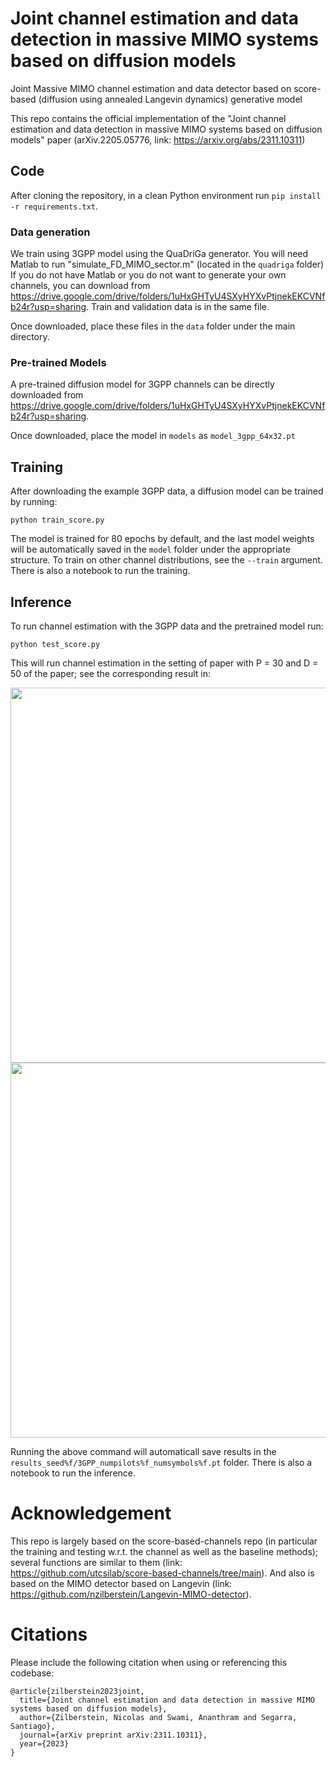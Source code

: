 # Joint channel estimation and data detection in massive MIMO systems based on diffusion models

Joint Massive MIMO channel estimation and data detector based on score-based (diffusion using annealed Langevin dynamics) generative model

This repo contains the official implementation of the "Joint channel estimation and data detection in massive MIMO systems based on diffusion models" paper (arXiv.2205.05776, link: https://arxiv.org/abs/2311.10311) 

## Code 

After cloning the repository, in a clean Python environment run `pip install -r requirements.txt`.

### Data generation

We train using 3GPP model using the QuaDriGa generator. You will need Matlab to run "simulate_FD_MIMO_sector.m" (located in the `quadriga` folder)
If you do not have Matlab or you do not want to generate your own channels, you can download from https://drive.google.com/drive/folders/1uHxGHTyU4SXyHYXvPtjnekEKCVNfb24r?usp=sharing.
Train and validation data is in the same file.

Once downloaded, place these files in the `data` folder under the main directory.

### Pre-trained Models
A pre-trained diffusion model for 3GPP channels can be directly downloaded from https://drive.google.com/drive/folders/1uHxGHTyU4SXyHYXvPtjnekEKCVNfb24r?usp=sharing.

Once downloaded, place the model in `models` as `model_3gpp_64x32.pt`

## Training 
After downloading the example 3GPP data, a diffusion model can be trained by running:

```
python train_score.py
```

The model is trained for 80 epochs by default, and the last model weights will be automatically saved in the `model` folder under the appropriate structure. To train on other channel distributions, see the `--train` argument.
There is also a notebook to run the training.

## Inference
To run channel estimation with the 3GPP data and the pretrained model run:

```
python test_score.py
```

This will run channel estimation in the setting of paper with P = 30 and D = 50 of the paper; see the corresponding result in:

<img src="https://github.com/utcsilab/score-based-channels/blob/main/figures/recon_SER_64x32.png" width="860" height="600">
<img src="https://github.com/utcsilab/score-based-channels/blob/main/figures/recon_symbs_64x32.png" width="860" height="600">

Running the above command will automaticall save results in the `results_seed%f/3GPP_numpilots%f_numsymbols%f.pt` folder. 
There is also a notebook to run the inference.

# Acknowledgement

This repo is largely based on the score-based-channels repo (in particular the training and testing w.r.t. the channel as well as the baseline methods); several functions are similar to them (link: https://github.com/utcsilab/score-based-channels/tree/main).
And also is based on the MIMO detector based on Langevin (link: https://github.com/nzilberstein/Langevin-MIMO-detector).

# Citations
Please include the following citation when using or referencing this codebase:

``` 
@article{zilberstein2023joint,
  title={Joint channel estimation and data detection in massive MIMO systems based on diffusion models},
  author={Zilberstein, Nicolas and Swami, Ananthram and Segarra, Santiago},
  journal={arXiv preprint arXiv:2311.10311},
  year={2023}
}
 ```